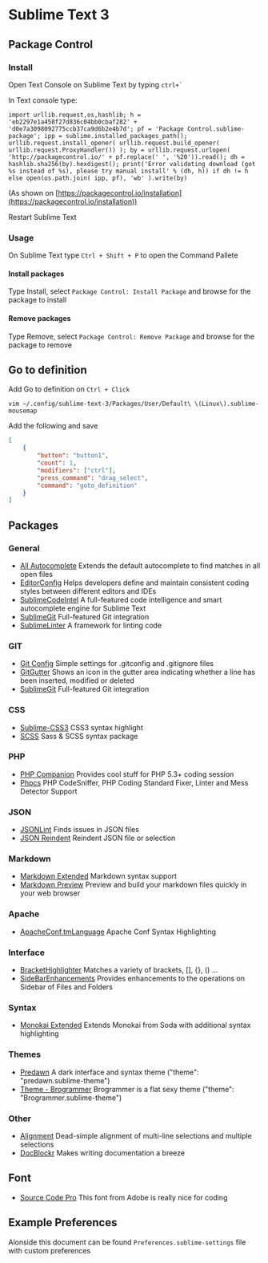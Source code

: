 # Sublime Text 3

## Package Control

### Install

Open Text Console on Sublime Text by typing ```ctrl+` ```

In Text console type:

```
import urllib.request,os,hashlib; h = 'eb2297e1a458f27d836c04bb0cbaf282' + 'd0e7a3098092775ccb37ca9d6b2e4b7d'; pf = 'Package Control.sublime-package'; ipp = sublime.installed_packages_path(); urllib.request.install_opener( urllib.request.build_opener( urllib.request.ProxyHandler()) ); by = urllib.request.urlopen( 'http://packagecontrol.io/' + pf.replace(' ', '%20')).read(); dh = hashlib.sha256(by).hexdigest(); print('Error validating download (got %s instead of %s), please try manual install' % (dh, h)) if dh != h else open(os.path.join( ipp, pf), 'wb' ).write(by)
```

(As shown on [https://packagecontrol.io/installation](https://packagecontrol.io/installation))

Restart Sublime Text

### Usage

On Sublime Text type `Ctrl + Shift + P` to open the Command Pallete

#### Install packages

Type Install, select `Package Control: Install Package` and browse for the package to install

#### Remove packages

Type Remove, select `Package Control: Remove Package` and browse for the package to remove

## Go to definition

Add Go to definition on `Ctrl + Click`

```
vim ~/.config/sublime-text-3/Packages/User/Default\ \(Linux\).sublime-mousemap
```

Add the following and save

```json
[
    {
        "button": "button1",
        "count": 1,
        "modifiers": ["ctrl"],
        "press_command": "drag_select",
        "command": "goto_definition"
    }
]
```

## Packages

### General

* [All Autocomplete](https://github.com/alienhard/SublimeAllAutocomplete)
    Extends the default autocomplete to find matches in all open files
* [EditorConfig](http://editorconfig.org/)
    Helps developers define and maintain consistent coding styles between different editors and IDEs
* [SublimeCodeIntel](https://sublimecodeintel.github.io/SublimeCodeIntel/)
    A full-featured code intelligence and smart autocomplete engine for Sublime Text
* [SublimeGit](https://sublimegit.net/)
    Full-featured Git integration
* [SublimeLinter](http://www.sublimelinter.com/)
    A framework for linting code

### GIT

* [Git Config](https://github.com/robballou/gitconfig-sublimetext)
    Simple settings for .gitconfig and .gitignore files
* [GitGutter](https://github.com/jisaacks/GitGutter)
    Shows an icon in the gutter area indicating whether a line has been inserted, modified or deleted
* [SublimeGit](https://sublimegit.net)
    Full-featured Git integration

### CSS

* [Sublime-CSS3](https://github.com/i-akhmadullin/Sublime-CSS3)
    CSS3 syntax highlight
* [SCSS](https://github.com/MarioRicalde/SCSS.tmbundle/tree/SublimeText2)
    Sass & SCSS syntax package

### PHP

* [PHP Companion](https://github.com/erichard/SublimePHPCompanion)
    Provides cool stuff for PHP 5.3+ coding session
* [Phpcs](http://benmatselby.github.io/sublime-phpcs/)
    PHP CodeSniffer, PHP Coding Standard Fixer, Linter and Mess Detector Support

### JSON

* [JSONLint](https://bitbucket.org/hmml/jsonlint)
    Finds issues in JSON files
* [JSON Reindent](https://github.com/ThomasKliszowski/json_reindent)
    Reindent JSON file or selection

### Markdown

* [Markdown Extended](https://github.com/jonschlinkert/sublime-markdown-extended)
    Markdown syntax support
* [Markdown Preview](https://github.com/revolunet/sublimetext-markdown-preview)
    Preview and build your markdown files quickly in your web browser

### Apache

* [ApacheConf.tmLanguage](https://github.com/colinta/ApacheConf.tmLanguage)
    Apache Conf Syntax Highlighting

### Interface

* [BracketHighlighter](https://github.com/facelessuser/BracketHighlighter)
    Matches a variety of brackets, [], {}, () ...
* [SideBarEnhancements](https://github.com/titoBouzout/SideBarEnhancements)
    Provides enhancements to the operations on Sidebar of Files and Folders

### Syntax

* [Monokai Extended](https://github.com/jonschlinkert/sublime-monokai-extended)
    Extends Monokai from Soda with additional syntax highlighting

### Themes

* [Predawn](https://github.com/jamiewilson/predawn/)
    A dark interface and syntax theme ("theme": "predawn.sublime-theme")
* [Theme - Brogrammer](https://github.com/kenwheeler/brogrammer-theme)
    Brogrammer is a flat sexy theme ("theme": "Brogrammer.sublime-theme")

### Other

* [Alignment](http://wbond.net/sublime_packages/alignment)
    Dead-simple alignment of multi-line selections and multiple selections
* [DocBlockr](https://github.com/spadgos/sublime-jsdocs)
    Makes writing documentation a breeze

## Font

* [Source Code Pro](https://github.com/adobe-fonts/source-code-pro)
    This font from Adobe is really nice for coding

## Example Preferences

Alonside this document can be found `Preferences.sublime-settings` file
with custom preferences
